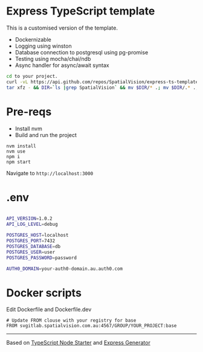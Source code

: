 # Express TypeScript template

This is a customised version of the template.

* Dockernizable
* Logging using winston
* Database connection to postgresql using pg-promise
* Testing using mocha/chai/ndb
* Async handler for async/await syntax

```bash
cd to your project.
curl -vL https://api.github.com/repos/SpatialVision/express-ts-template/tarball/develop | \
tar xfz - && DIR=`ls |grep SpatialVision` && mv $DIR/* .; mv $DIR/.* .; rm -fr $DIR && chmod +x *.sh
```

# Pre-reqs
- Install nvm 
- Build and run the project
```
nvm install
nvm use
npm i
npm start
```
Navigate to `http://localhost:3000`


# .env
```bash

API_VERSION=1.0.2
API_LOG_LEVEL=debug

POSTGRES_HOST=localhost
POSTGRES_PORT=7432
POSTGRES_DATABASE=db
POSTGRES_USER=user
POSTGRES_PASSWORD=password

AUTH0_DOMAIN=your-auth0-domain.au.auth0.com
```

# Docker scripts
Edit Dockerfile and Dockerfile.dev
```
# Update FROM clouse with your registry for base
FROM svgitlab.spatialvision.com.au:4567/GROUP/YOUR_PROJECT:base

```


--------------------
Based on 
[TypeScript Node Starter](https://github.com/Microsoft/TypeScript-Node-Starter) and [Express Generator](https://github.com/expressjs/generator)